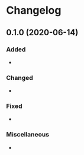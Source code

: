 # Changelog

## 0.1.0 (2020-06-14)

### Added

*

### Changed

*

### Fixed

*

### Miscellaneous

*